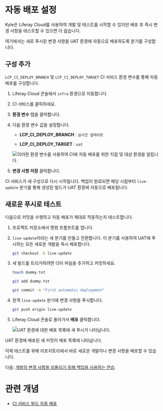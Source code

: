 # 자동 배포 설정

Kyle은 Liferay Cloud를 사용하여 개발 및 테스트를 시작할 수 있지만 배포 후 즉시 변경 사항을 테스트할 수 있으면 더 쉽습니다.

여기에서는 새로 푸시된 변경 사항을 UAT 환경에 자동으로 배포하도록 분기를 구성합니다.

## 구성 추가

`LCP_CI_DEPLOY_BRANCH` 및 `LCP_CI_DEPLOY_TARGET` CI 서비스 환경 변수를 통해 자동 배포를 구성합니다.

1. Liferay Cloud 콘솔에서 `infra` 환경으로 이동합니다.

1. CI 서비스를 클릭하세요.

1. **환경 변수** 탭을 클릭합니다.

1. 다음 환경 변수 값을 설정합니다.

   * **LCP_CI_DEPLOY_BRANCH** : `실시간 업데이트`

   * **LCP_CI_DEPLOY_TARGET** : `uat`

   ![이러한 환경 변수를 사용하여 CI에 자동 배포를 위한 지점 및 대상 환경을 알립니다.](./setting-up-automatic-deployment/images/01.png)

1. **변경 사항 저장** 클릭합니다.

CI 서비스가 새 구성으로 다시 시작됩니다. 백업이 완료되면 해당 시점부터 `live-update` 분기를 통해 생성된 빌드가 UAT 환경에 자동으로 배포됩니다.

## 새로운 푸시로 테스트

다음으로 커밋을 수행하고 자동 배포가 제대로 작동하는지 테스트합니다.

1. 프로젝트 저장소에서 명령 프롬프트를 엽니다.

1. `live-update`이라는 새 분기를 만들고 전환합니다. 이 분기를 사용하여 UAT에 푸시하는 모든 새로운 개발을 즉시 배포합니다.

   ```bash
   git checkout -b live-update
   ```

1. 새 빌드를 트리거하려면 더미 파일을 추가하고 커밋하세요.

   ```bash
   touch dummy.txt
   ```

   ```bash
   git add dummy.txt
   ```

   ```bash
   git commit -m "First automatic deployment"
   ```

1. 원격 `live-update` 분기에 변경 사항을 푸시합니다.

   ```bash
   git push origin live-update
   ```

1. Liferay Cloud 콘솔로 돌아가서 **배포** 클릭합니다.

   ![UAT 환경에 대한 배포 목록에 새 푸시가 나타납니다.](./setting-up-automatic-deployment/images/02.png)

UAT 환경에 배포된 새 커밋이 배포 목록에 나타납니다.

이제 테스트를 위해 리포지토리에서 바로 새로운 개발이나 변경 사항을 배포할 수 있습니다.

다음: [개발의 변경 사항을 되돌리기 위해 백업을 사용하는 연습](./restoring-data-from-a-backup.md).

# 관련 개념

* [CI 서비스 빌드 자동 배포](https://learn.liferay.com/w/liferay-cloud/updating-services-in-liferay-paas/automatically-deploying-ci-service-builds)

